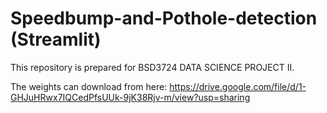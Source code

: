 # Speedbump-and-Pothole-detection (Streamlit)
This repository is prepared for BSD3724	DATA SCIENCE PROJECT II.

The weights can download from here:
https://drive.google.com/file/d/1-GHJuHRwx7IQCedPfsUUk-9jK38Rjv-m/view?usp=sharing
